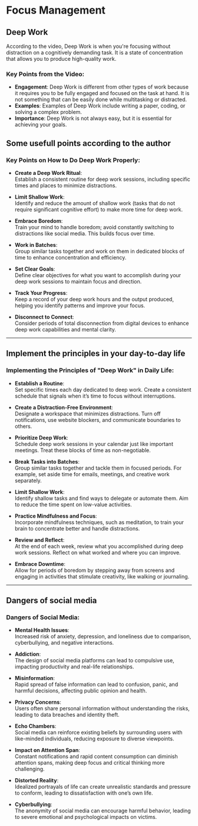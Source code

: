 # Focus Management

## Deep Work

According to the video, Deep Work is when you're focusing without distraction on a cognitively demanding task. It is a state of concentration that allows you to produce high-quality work.

### Key Points from the Video:

- **Engagement**: Deep Work is different from other types of work because it requires you to be fully engaged and focused on the task at hand. It is not something that can be easily done while multitasking or distracted.
- **Examples**: Examples of Deep Work include writing a paper, coding, or solving a complex problem.
- **Importance**: Deep Work is not always easy, but it is essential for achieving your goals.

## Some usefull points according to the author

### Key Points on How to Do Deep Work Properly:

- **Create a Deep Work Ritual**:  
  Establish a consistent routine for deep work sessions, including specific times and places to minimize distractions.

- **Limit Shallow Work**:  
  Identify and reduce the amount of shallow work (tasks that do not require significant cognitive effort) to make more time for deep work.

- **Embrace Boredom**:  
  Train your mind to handle boredom; avoid constantly switching to distractions like social media. This builds focus over time.

- **Work in Batches**:  
  Group similar tasks together and work on them in dedicated blocks of time to enhance concentration and efficiency.

- **Set Clear Goals**:  
  Define clear objectives for what you want to accomplish during your deep work sessions to maintain focus and direction.

- **Track Your Progress**:  
  Keep a record of your deep work hours and the output produced, helping you identify patterns and improve your focus.

- **Disconnect to Connect**:  
  Consider periods of total disconnection from digital devices to enhance deep work capabilities and mental clarity.

---

## Implement the principles in your day-to-day life

### Implementing the Principles of "Deep Work" in Daily Life:

- **Establish a Routine**:  
  Set specific times each day dedicated to deep work. Create a consistent schedule that signals when it’s time to focus without interruptions.

- **Create a Distraction-Free Environment**:  
  Designate a workspace that minimizes distractions. Turn off notifications, use website blockers, and communicate boundaries to others.

- **Prioritize Deep Work**:  
  Schedule deep work sessions in your calendar just like important meetings. Treat these blocks of time as non-negotiable.

- **Break Tasks into Batches**:  
  Group similar tasks together and tackle them in focused periods. For example, set aside time for emails, meetings, and creative work separately.

- **Limit Shallow Work**:  
  Identify shallow tasks and find ways to delegate or automate them. Aim to reduce the time spent on low-value activities.

- **Practice Mindfulness and Focus**:  
  Incorporate mindfulness techniques, such as meditation, to train your brain to concentrate better and handle distractions.

- **Review and Reflect**:  
  At the end of each week, review what you accomplished during deep work sessions. Reflect on what worked and where you can improve.

- **Embrace Downtime**:  
  Allow for periods of boredom by stepping away from screens and engaging in activities that stimulate creativity, like walking or journaling.

---

## Dangers of social media

### Dangers of Social Media:

- **Mental Health Issues**:  
  Increased risk of anxiety, depression, and loneliness due to comparison, cyberbullying, and negative interactions.

- **Addiction**:  
  The design of social media platforms can lead to compulsive use, impacting productivity and real-life relationships.

- **Misinformation**:  
  Rapid spread of false information can lead to confusion, panic, and harmful decisions, affecting public opinion and health.

- **Privacy Concerns**:  
  Users often share personal information without understanding the risks, leading to data breaches and identity theft.

- **Echo Chambers**:  
  Social media can reinforce existing beliefs by surrounding users with like-minded individuals, reducing exposure to diverse viewpoints.

- **Impact on Attention Span**:  
  Constant notifications and rapid content consumption can diminish attention spans, making deep focus and critical thinking more challenging.

- **Distorted Reality**:  
  Idealized portrayals of life can create unrealistic standards and pressure to conform, leading to dissatisfaction with one’s own life.

- **Cyberbullying**:  
  The anonymity of social media can encourage harmful behavior, leading to severe emotional and psychological impacts on victims.
